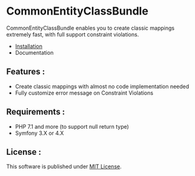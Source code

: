  # CommonEntityClassBundle
 
CommonEntityClassBundle enables you to create classic mappings extremely fast, with full support constraint violations.

- [Installation]
- Documentation

Features : 
------------
- Create classic mappings with almost no code implementation needed
- Fully customize error message on Constraint Violations

Requirements :
------------------
- PHP 7.1 and more (to support null return type)
- Symfony 3.X or 4.X

License :
----------
This software is published under [MIT License].

[MIT License]: https://github.com/thomasmerlin/CommonEntityClassBundle/blob/master/LICENSE.md
[Installation]: https://github.com/thomasmerlin/CommonEntityClassBundle/blob/master/docs/Installation.md